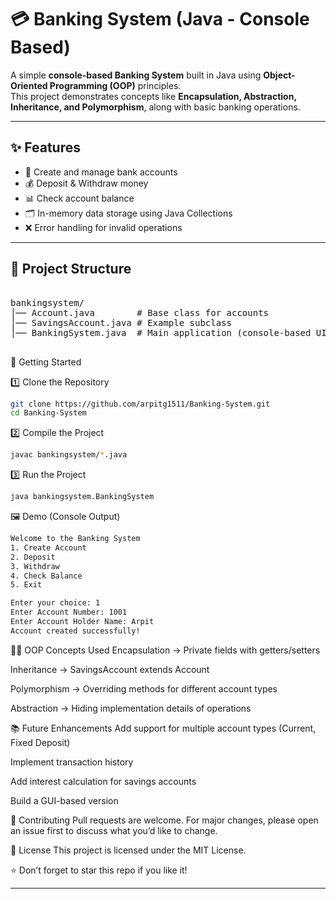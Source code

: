 # 💳 Banking System (Java - Console Based)

A simple **console-based Banking System** built in Java using **Object-Oriented Programming (OOP)** principles.  
This project demonstrates concepts like **Encapsulation, Abstraction, Inheritance, and Polymorphism**, along with basic banking operations.

---

## ✨ Features
- 🏦 Create and manage bank accounts  
- 💰 Deposit & Withdraw money  
- 📊 Check account balance  
- 🗂️ In-memory data storage using Java Collections  
- ❌ Error handling for invalid operations  

---

## 📂 Project Structure

<pre>

bankingsystem/
│── Account.java        # Base class for accounts
│── SavingsAccount.java # Example subclass
│── BankingSystem.java  # Main application (console-based UI)

</pre>


🚀 Getting Started

1️⃣ Clone the Repository

```bash
git clone https://github.com/arpitg1511/Banking-System.git
cd Banking-System
```

2️⃣ Compile the Project

```bash
javac bankingsystem/*.java
```

3️⃣ Run the Project

```bash
java bankingsystem.BankingSystem
```

🖼️ Demo (Console Output)

```bash
Welcome to the Banking System
1. Create Account
2. Deposit
3. Withdraw
4. Check Balance
5. Exit

Enter your choice: 1
Enter Account Number: 1001
Enter Account Holder Name: Arpit
Account created successfully!
```


🧑‍💻 OOP Concepts Used
Encapsulation → Private fields with getters/setters

Inheritance → SavingsAccount extends Account

Polymorphism → Overriding methods for different account types

Abstraction → Hiding implementation details of operations



📚 Future Enhancements
Add support for multiple account types (Current, Fixed Deposit)

Implement transaction history

Add interest calculation for savings accounts

Build a GUI-based version

🤝 Contributing
Pull requests are welcome. For major changes, please open an issue first to discuss what you’d like to change.

📜 License
This project is licensed under the MIT License.

⭐ Don’t forget to star this repo if you like it!



---


